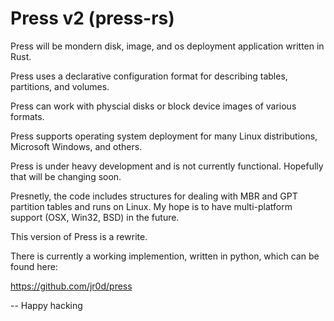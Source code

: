 # Press v2 (press-rs)

Press will be mondern disk, image, and os deployment application written in Rust. 

Press uses a declarative configuration format for describing tables, partitions, and volumes.

Press can work with physcial disks or block device images of various formats. 

Press supports operating system deployment for many Linux distributions, Microsoft Windows, and others.

Press is under heavy development and is not currently functional. Hopefully that will be changing soon. 

Presnetly, the code includes structures for dealing with MBR and GPT partition tables and runs on Linux. My hope is to have multi-platform support (OSX, Win32, BSD) in the future.

This version of Press is a rewrite. 

There is currently a working implemention, written in python, which can be found here:

https://github.com/jr0d/press

-- Happy hacking